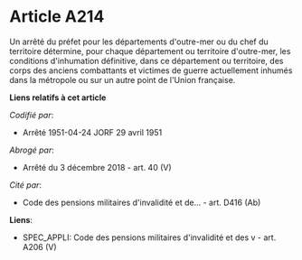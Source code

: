 # Article A214

Un arrêté du préfet pour les départements d'outre-mer ou du chef du territoire détermine, pour chaque département ou
territoire d'outre-mer, les conditions d'inhumation définitive, dans ce département ou territoire, des corps des anciens
combattants et victimes de guerre actuellement inhumés dans la métropole ou sur un autre point de l'Union française.

**Liens relatifs à cet article**

_Codifié par_:

  - Arrêté 1951-04-24 JORF 29 avril 1951

_Abrogé par_:

  - Arrêté du 3 décembre 2018 - art. 40 (V)

_Cité par_:

  - Code des pensions militaires d'invalidité et de... - art. D416 (Ab)

**Liens**:

  - SPEC_APPLI: Code des pensions militaires d'invalidité et des v - art. A206 (V)

